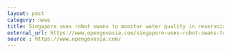 ```yaml
---
layout: post
category: news
title: Singapore uses robot swans to monitor water quality in reservoirs
external_url: https://www.opengovasia.com/singapore-uses-robot-swans-to-monitor-water-quality-in-reservoirs/
source : https://www.opengovasia.com/
---
```

